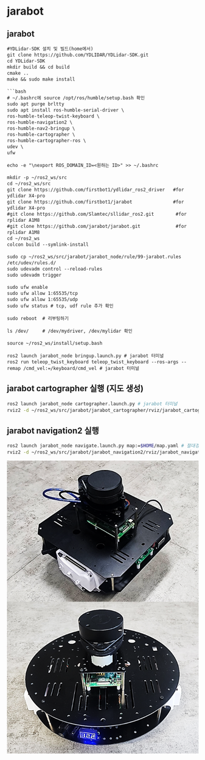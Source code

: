 # jarabot
## jarabot

```
#YDLidar-SDK 설치 및 빌드(home에서)
git clone https://github.com/YDLIDAR/YDLidar-SDK.git
cd YDLidar-SDK
mkdir build && cd build
cmake ..
make && sudo make install

```bash
# ~/.bashrc에 source /opt/ros/humble/setup.bash 확인
sudo apt purge brltty
sudo apt install ros-humble-serial-driver \
ros-humble-teleop-twist-keyboard \
ros-humble-navigation2 \
ros-humble-nav2-bringup \
ros-humble-cartographer \
ros-humble-cartographer-ros \
udev \
ufw

echo -e "\nexport ROS_DOMAIN_ID=<원하는 ID>" >> ~/.bashrc

mkdir -p ~/ros2_ws/src
cd ~/ros2_ws/src
git clone https://github.com/firstbot1/ydlidar_ros2_driver   #for ydlidar X4-pro
git clone https://github.com/firstbot1/jarabot               #for ydlidar X4-pro
#git clone https://github.com/Slamtec/sllidar_ros2.git        #for rplidar A1M8
#git clone https://github.com/jarabot/jarabot.git             #for rplidar A1M8 
cd ~/ros2_ws
colcon build --symlink-install

sudo cp ~/ros2_ws/src/jarabot/jarabot_node/rule/99-jarabot.rules /etc/udev/rules.d/
sudo udevadm control --reload-rules
sudo udevadm trigger

sudo ufw enable
sudo ufw allow 1:65535/tcp
sudo ufw allow 1:65535/udp
sudo ufw status # tcp, udf rule 추가 확인

sudo reboot  # 리부팅하기

ls /dev/     # /dev/mydriver, /dev/mylidar 확인

source ~/ros2_ws/install/setup.bash

ros2 launch jarabot_node bringup.launch.py # jarabot 터미널
ros2 run teleop_twist_keyboard teleop_twist_keyboard --ros-args --remap /cmd_vel:=/keyboard/cmd_vel # jarabot 터미널
```

## jarabot cartographer 실행 (지도 생성)
```bash
ros2 launch jarabot_node cartographer.launch.py # jarabot 터미널
rviz2 -d ~/ros2_ws/src/jarabot/jarabot_cartographer/rviz/jarabot_cartographer.rviz #local pc 에서 실행
```

## jarabot navigation2 실행
```bash
ros2 launch jarabot_node navigate.launch.py map:=$HOME/map.yaml # 절대경로 사용 필수
rviz2 -d ~/ros2_ws/src/jarabot/jarabot_navigation2/rviz/jarabot_navigation2.rviz
```

![Jarabot](https://github.com/firstbot1/jarabot/raw/main/jarabot.PNG)

